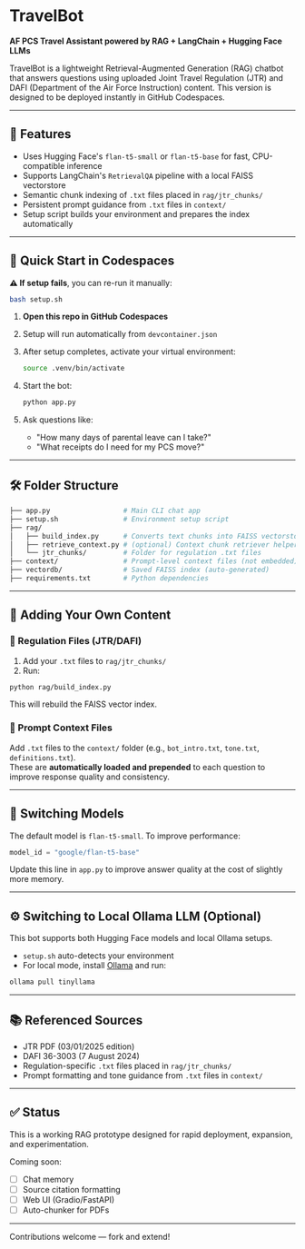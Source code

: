 # TravelBot

**AF PCS Travel Assistant powered by RAG + LangChain + Hugging Face LLMs**

TravelBot is a lightweight Retrieval-Augmented Generation (RAG) chatbot that answers questions using uploaded Joint Travel Regulation (JTR) and DAFI (Department of the Air Force Instruction) content. This version is designed to be deployed instantly in GitHub Codespaces.

---

## 🧰 Features

- Uses Hugging Face's `flan-t5-small` or `flan-t5-base` for fast, CPU-compatible inference
- Supports LangChain's `RetrievalQA` pipeline with a local FAISS vectorstore
- Semantic chunk indexing of `.txt` files placed in `rag/jtr_chunks/`
- Persistent prompt guidance from `.txt` files in `context/`
- Setup script builds your environment and prepares the index automatically

---

## 🚀 Quick Start in Codespaces
**⚠️ If setup fails**, you can re-run it manually:
```bash
bash setup.sh
```

1. **Open this repo in GitHub Codespaces**
2. Setup will run automatically from `devcontainer.json`
3. After setup completes, activate your virtual environment:

   ```bash
   source .venv/bin/activate
   ```

4. Start the bot:

   ```bash
   python app.py
   ```

5. Ask questions like:

   - "How many days of parental leave can I take?"
   - "What receipts do I need for my PCS move?"

---

## 🛠 Folder Structure

```bash
├── app.py                  # Main CLI chat app
├── setup.sh                # Environment setup script
├── rag/
│   ├── build_index.py      # Converts text chunks into FAISS vectorstore
│   ├── retrieve_context.py # (optional) Context chunk retriever helper
│   └── jtr_chunks/         # Folder for regulation .txt files
├── context/                # Prompt-level context files (not embedded)
├── vectordb/               # Saved FAISS index (auto-generated)
├── requirements.txt        # Python dependencies
```

---

## 📄 Adding Your Own Content

### 🔹 Regulation Files (JTR/DAFI)
1. Add your `.txt` files to `rag/jtr_chunks/`
2. Run:

```bash
python rag/build_index.py
```

This will rebuild the FAISS vector index.

### 🔹 Prompt Context Files
Add `.txt` files to the `context/` folder (e.g., `bot_intro.txt`, `tone.txt`, `definitions.txt`).  
These are **automatically loaded and prepended** to each question to improve response quality and consistency.

---

## 🔄 Switching Models

The default model is `flan-t5-small`. To improve performance:

```python
model_id = "google/flan-t5-base"
```

Update this line in `app.py` to improve answer quality at the cost of slightly more memory.

---

## ⚙️ Switching to Local Ollama LLM (Optional)

This bot supports both Hugging Face models and local Ollama setups.

- `setup.sh` auto-detects your environment
- For local mode, install [Ollama](https://ollama.com) and run:

```bash
ollama pull tinyllama
```

---

## 📚 Referenced Sources

- JTR PDF (03/01/2025 edition)
- DAFI 36-3003 (7 August 2024)
- Regulation-specific `.txt` files placed in `rag/jtr_chunks/`
- Prompt formatting and tone guidance from `.txt` files in `context/`

---

## ✅ Status

This is a working RAG prototype designed for rapid deployment, expansion, and experimentation.

Coming soon:
- [ ] Chat memory
- [ ] Source citation formatting
- [ ] Web UI (Gradio/FastAPI)
- [ ] Auto-chunker for PDFs

---

Contributions welcome — fork and extend!
